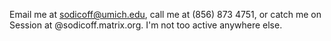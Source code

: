 Email me at [sodicoff@umich.edu](mailto:sodicoff@umich.edu), call me at (856) 873 4751, or catch me on Session at @sodicoff.matrix.org. I'm not too active anywhere else.
